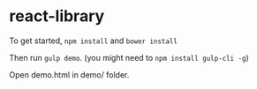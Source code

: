 # react-library

To get started, `npm install` and `bower install`

Then run `gulp demo`. (you might need to `npm install gulp-cli -g`)

Open demo.html in demo/ folder.
